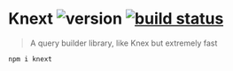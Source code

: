 # Knext ![version](https://img.shields.io/npm/v/knext.svg?label=knex) [![build status](https://travis-ci.org/jesusvilla/knext.svg?branch=master)](https://travis-ci.org/jesusvilla/knext)
> A query builder library, like Knex but extremely fast

```console
npm i knext
```